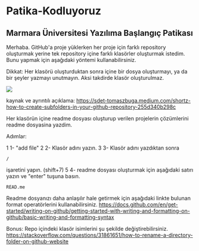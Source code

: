 # Patika-Kodluyoruz
## Marmara Üniversitesi Yazılıma Başlangıç Patikası

Merhaba.
GitHub'a proje yüklerken her proje için farklı repository oluşturmak yerine tek repository içine farklı klasörler oluşturmak istedim.
Bunu yapmak için aşağıdaki yöntemi kullanabilirsiniz.

Dikkat: Her klasörü oluşturduktan sonra içine bir dosya oluşturmayı, ya da bir şeyler yazmayı unutmayın. Aksi takdirde klasör oluşturulmaz.

![](https://miro.medium.com/max/640/1*bAAiw1pNFLqJliGO-2ETSg.gif)

kaynak ve ayrıntılı açıklama: 
https://sdet-tomaszbuga.medium.com/shortz-how-to-create-subfolders-in-your-github-repository-255d340b298c

Her klasörün içine readme dosyası oluşturup verilen projelerin çözümlerini readme dosyasina yazdim.

Adımlar:

1 1- "add file"
2 2- Klasör adını yazın.
3 3- Klasör adını yazdıktan sonra

 ```/```
 
 işaretini yapın. (shift+7)
5 4- readme dosyası oluşturmak için aşağıdaki satırı yazın ve "enter" tuşuna basın.

```READ.me```

Readme dosyanızı daha anlaşılır hale getirmek için aşağıdaki linkte bulunan format operatörlerini kullanabilirsiniz.
https://docs.github.com/en/get-started/writing-on-github/getting-started-with-writing-and-formatting-on-github/basic-writing-and-formatting-syntax

Bonus: Repo içindeki klasör isimlerini şu şekilde değiştirebilirsiniz.
https://stackoverflow.com/questions/31861651/how-to-rename-a-directory-folder-on-github-website 


